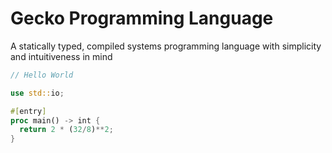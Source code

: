 # Gecko Programming Language
A statically typed, compiled systems programming language with simplicity and intuitiveness in mind

```rust
// Hello World

use std::io;

#[entry]
proc main() -> int {
  return 2 * (32/8)**2;
}
```
